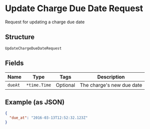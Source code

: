
# Update Charge Due Date Request

Request for updating a charge due date

## Structure

`UpdateChargeDueDateRequest`

## Fields

| Name | Type | Tags | Description |
|  --- | --- | --- | --- |
| `dueAt` | `*time.Time` | Optional | The charge's new due date |

## Example (as JSON)

```json
{
  "due_at": "2016-03-13T12:52:32.123Z"
}
```

